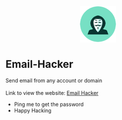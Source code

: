 <div align="center">
<img src="icon.png" height="100px" width="100px">
</div>

# Email-Hacker
Send email from any account or domain<br><br>
Link to view the website:
[Email Hacker](http://danieldavidraj.rf.gd/?i=1)
* Ping me to get the password
* Happy Hacking
